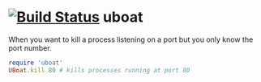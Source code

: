[![Build Status](https://travis-ci.org/bdo/uboat.png)](https://travis-ci.org/bdo/uboat)
uboat
=======

When you want to kill a process listening on a port but you only know the port number.

```ruby
require 'uboat'
UBoat.kill 80 # kills processes running at port 80
```

